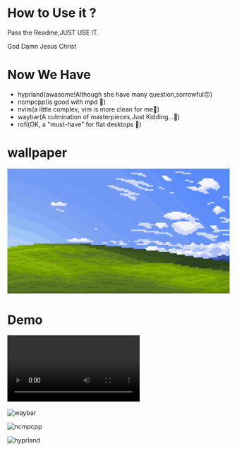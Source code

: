 # How to Use it ?
Pass the Readme,JUST USE IT.

God Damn Jesus Christ

# Now We Have
+ hyprland(awasome!Although she have many question,sorrowful🙃)
+ ncmpcpp(is good with mpd 🎹)
+ nvim(a little complex, vim is more clean for me🍳)
+ waybar(A culmination of masterpieces,Just Kidding...🤡)
+ rofi(OK, a "must-have" for flat desktops 🍚)

# wallpaper
![walpaper](./src/images/wallhaven-l3971q.png)

# Demo
<video src="./src/videos/demo_video"></video>

![waybar]("/src/images/waybar.png")

![ncmpcpp]("./src/images/ncmpcp.png")

![hyprland]("./src/images/hyprland.png")


